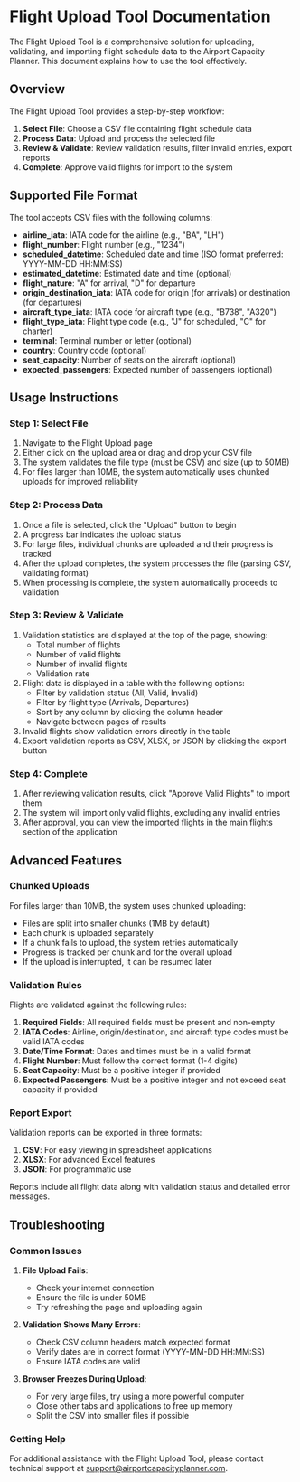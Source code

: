 # Flight Upload Tool Documentation

The Flight Upload Tool is a comprehensive solution for uploading, validating, and importing flight schedule data to the Airport Capacity Planner. This document explains how to use the tool effectively.

## Overview

The Flight Upload Tool provides a step-by-step workflow:

1. **Select File**: Choose a CSV file containing flight schedule data
2. **Process Data**: Upload and process the selected file
3. **Review & Validate**: Review validation results, filter invalid entries, export reports
4. **Complete**: Approve valid flights for import to the system

## Supported File Format

The tool accepts CSV files with the following columns:

- **airline_iata**: IATA code for the airline (e.g., "BA", "LH")
- **flight_number**: Flight number (e.g., "1234")
- **scheduled_datetime**: Scheduled date and time (ISO format preferred: YYYY-MM-DD HH:MM:SS)
- **estimated_datetime**: Estimated date and time (optional)
- **flight_nature**: "A" for arrival, "D" for departure
- **origin_destination_iata**: IATA code for origin (for arrivals) or destination (for departures)
- **aircraft_type_iata**: IATA code for aircraft type (e.g., "B738", "A320")
- **flight_type_iata**: Flight type code (e.g., "J" for scheduled, "C" for charter)
- **terminal**: Terminal number or letter (optional)
- **country**: Country code (optional)
- **seat_capacity**: Number of seats on the aircraft (optional)
- **expected_passengers**: Expected number of passengers (optional)

## Usage Instructions

### Step 1: Select File

1. Navigate to the Flight Upload page
2. Either click on the upload area or drag and drop your CSV file
3. The system validates the file type (must be CSV) and size (up to 50MB)
4. For files larger than 10MB, the system automatically uses chunked uploads for improved reliability

### Step 2: Process Data

1. Once a file is selected, click the "Upload" button to begin
2. A progress bar indicates the upload status
3. For large files, individual chunks are uploaded and their progress is tracked
4. After the upload completes, the system processes the file (parsing CSV, validating format)
5. When processing is complete, the system automatically proceeds to validation

### Step 3: Review & Validate

1. Validation statistics are displayed at the top of the page, showing:
   - Total number of flights
   - Number of valid flights
   - Number of invalid flights
   - Validation rate
2. Flight data is displayed in a table with the following options:
   - Filter by validation status (All, Valid, Invalid)
   - Filter by flight type (Arrivals, Departures)
   - Sort by any column by clicking the column header
   - Navigate between pages of results
3. Invalid flights show validation errors directly in the table
4. Export validation reports as CSV, XLSX, or JSON by clicking the export button

### Step 4: Complete

1. After reviewing validation results, click "Approve Valid Flights" to import them
2. The system will import only valid flights, excluding any invalid entries
3. After approval, you can view the imported flights in the main flights section of the application

## Advanced Features

### Chunked Uploads

For files larger than 10MB, the system uses chunked uploading:

- Files are split into smaller chunks (1MB by default)
- Each chunk is uploaded separately
- If a chunk fails to upload, the system retries automatically
- Progress is tracked per chunk and for the overall upload
- If the upload is interrupted, it can be resumed later

### Validation Rules

Flights are validated against the following rules:

1. **Required Fields**: All required fields must be present and non-empty
2. **IATA Codes**: Airline, origin/destination, and aircraft type codes must be valid IATA codes
3. **Date/Time Format**: Dates and times must be in a valid format
4. **Flight Number**: Must follow the correct format (1-4 digits)
5. **Seat Capacity**: Must be a positive integer if provided
6. **Expected Passengers**: Must be a positive integer and not exceed seat capacity if provided

### Report Export

Validation reports can be exported in three formats:

1. **CSV**: For easy viewing in spreadsheet applications
2. **XLSX**: For advanced Excel features
3. **JSON**: For programmatic use

Reports include all flight data along with validation status and detailed error messages.

## Troubleshooting

### Common Issues

1. **File Upload Fails**: 
   - Check your internet connection
   - Ensure the file is under 50MB
   - Try refreshing the page and uploading again

2. **Validation Shows Many Errors**:
   - Check CSV column headers match expected format
   - Verify dates are in correct format (YYYY-MM-DD HH:MM:SS)
   - Ensure IATA codes are valid

3. **Browser Freezes During Upload**:
   - For very large files, try using a more powerful computer
   - Close other tabs and applications to free up memory
   - Split the CSV into smaller files if possible

### Getting Help

For additional assistance with the Flight Upload Tool, please contact technical support at support@airportcapacityplanner.com. 